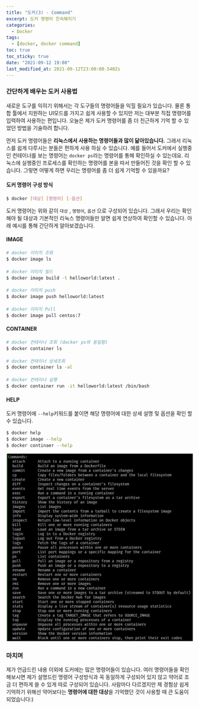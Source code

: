 ```yaml
---
title: "도커(3) - Command"
excerpt: 도커 명령어 친숙해지기
categories:
  - Docker
tags:
  - [docker, docker command]
toc: true
toc_sticky: true
date: "2021-09-12 19:00"
last_modified_at: 2021-09-12T23:00:00.540Zs
---
```


### 간단하게 배우는 도커 사용법

새로운 도구를 익히기 위해서는 각 도구들의 명령어들을 익힐 필요가 있습니다. 물론 통합 툴에서 지원하는 UI모드를 가지고 쉽게 사용할 수 있지만 저는 대부분 직접 명령어를 입력하여 사용하는 편입니다. 오늘은 제가 도커 명령어를 좀 더 친근하게 기억 할 수 있었던 방법을 기술하려 합니다.

먼저 도커 명령어들은 **리눅스에서 사용하는 명령어들과 많이 닮아있습니다.** 그래서 리눅스를 쉽게 다루시는 분들은 편하게 사용 하실 수 있습니다. 예를 들어서 도커에서 실행중인 컨테이너를 보는 명령어는 ``docker ps``라는 명령어를 통해 확인하실 수 있는데요. 리눅스에 실행중인 프로세스를 확인하는 명령어를 본을 따서 만들어진 것을 확인 할 수 있습니다. 그렇면 어떻게 하면 우리는 명령어를 좀 더 쉽게 기억할 수 있을까요?

#### 도커 명령어 구성 방식

```bash
$ docker [대상] [명령어] [-옵션]
```

도커 명령어는 위와 같이 ``대상`` , ``명령어``, ``옵션`` 으로 구성되어 있습니다. 그래서 우리는 확인해야 될 대상과 기본적인 리눅스 명령어들만 알면 쉽게 연상하여 확인할 수 있습니다. 아래 예시를 통해 간단하게 알아보겠습니다.

#### IMAGE

```bash
# docker 이미지 조회
$ docker image ls

# docker 이미지 빌드
$ docker image build -t helloworld:latest .

# docker 이미지 push
$ docker image push helloworld:latest

# docker 이미지 Pull
$ docker image pull centos:7
```

#### CONTAINER

```bash
# docker 컨테이너 조회 (docker ps와 동일함)
$ docker container ls

# docker 컨테이너 상세조회
$ docker container ls -al

# docker 컨테이너 실행
$ docker container run -it helloworld:latest /bin/bash
```

#### HELP

도커 명령어에 ``--help``키워드를 붙이면 해당 명령어에 대한 상세 설명 및 옵션을 확인 할 수 있습니다.

```bash
$ docker help
$ docker image --help
$ docker continaer --help
```

![image-20210912193828711](../../../assets/images/posts/2021-09-12-post-docker-command/image-20210912193828711.png)

### 마치며

제가 언급드린 내용 이외에 도커에는 많은 명령어들이 있습니다. 여러 명령어들을 확인해보시면 제가 설명드린 명령어 구성방식과 꼭 동일하게 구성되어 있지 않고 약어로 조금 더 편하게 쓸 수 있게 따로 구성되어 있습니다. 사람마다 다르겠지만 제 경험상 쉽게 기억하기 위해선 약어보다는 **명령어에 대한 대상**을 기억했던 것이 사용할 때 큰 도움이 되었습니다:)